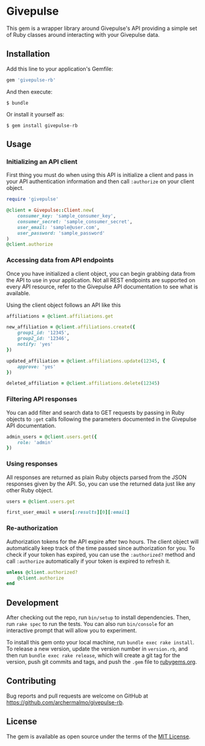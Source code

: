 # Givepulse

This gem is a wrapper library around Givepulse's API providing a simple set of Ruby classes around interacting with your Givepulse data.

## Installation

Add this line to your application's Gemfile:

```ruby
gem 'givepulse-rb'
```

And then execute:

    $ bundle

Or install it yourself as:

    $ gem install givepulse-rb

## Usage

### Initializing an API client

First thing you must do when using this API is initialize a client and pass in your API authentication information and then call `:authorize` on your client object.

```ruby
require 'givepulse'

@client = Givepulse::Client.new(
    consumer_key: 'sample_consumer_key',
    consumer_secret: 'sample_consumer_secret',
    user_email: 'sample@user.com',
    user_password: 'sample_password'
)
@client.authorize
```

### Accessing data from API endpoints

Once you have initialized a client object, you can begin grabbing data from the API to use in your application. Not all REST endpoints are supported on every API resource, refer to the Givepulse API documentation to see what is available.

Using the client object follows an API like this

```ruby
affiliations = @client.affiliations.get

new_affiliation = @client.affiliations.create({
    group1_id: '12345',
    group2_id: '12346',
    notify: 'yes'
})

updated_affiliation = @client.affiliations.update(12345, {
    approve: 'yes'
})

deleted_affiliation = @client.affiliations.delete(12345)
```

### Filtering API responses

You can add filter and search data to GET requests by passing in Ruby objects to `:get` calls following the parameters documented in the Givepulse API documentation.

```ruby
admin_users = @client.users.get({
    role: 'admin'
})
```

### Using responses

All responses are returned as plain Ruby objects parsed from the JSON responses given by the API. So, you can use the returned data just like any other Ruby object.

```ruby
users = @client.users.get

first_user_email = users[:results][0][:email]
```

### Re-authorization

Authorization tokens for the API expire after two hours. The client object will automatically keep track of the time passed since authorization for you. To check if your token has expired, you can use the `:authorized?` method and call `:authorize` automatically if your token is expired to refresh it.

```ruby
unless @client.authorized?
    @client.authorize
end
```

## Development

After checking out the repo, run `bin/setup` to install dependencies. Then, run `rake spec` to run the tests. You can also run `bin/console` for an interactive prompt that will allow you to experiment.

To install this gem onto your local machine, run `bundle exec rake install`. To release a new version, update the version number in `version.rb`, and then run `bundle exec rake release`, which will create a git tag for the version, push git commits and tags, and push the `.gem` file to [rubygems.org](https://rubygems.org).

## Contributing

Bug reports and pull requests are welcome on GitHub at https://github.com/archermalmo/givepulse-rb.

## License

The gem is available as open source under the terms of the [MIT License](http://opensource.org/licenses/MIT).
